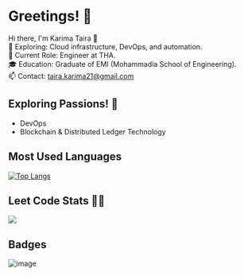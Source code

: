 # Greetings! 🍉

Hi there, I'm Karima Taira 👋 <br/>
🔭 Exploring: Cloud infrastructure, DevOps, and automation.<br/>
🚀 Current Role: Engineer at THA.<br/>
🎓 Education: Graduate of EMI (Mohammadia School of Engineering).<br/>
📫 Contact: taira.karima21@gmail.com <br/>


## Exploring Passions! 🌟
- DevOps
- Blockchain & Distributed Ledger Technology

## Most Used Languages 
[![Top Langs](https://github-readme-stats.vercel.app/api/top-langs/?username=TKarima22&layout=compact)](https://github.com/anuraghazra/github-readme-stats)

## Leet Code Stats 👩‍💻 
![](https://leetcard.jacoblin.cool/TKarima22?ext=heatmap)

## Badges
![image](https://github.com/user-attachments/assets/c92dae77-d67c-4d69-a0ed-2fb4a432aa43)
